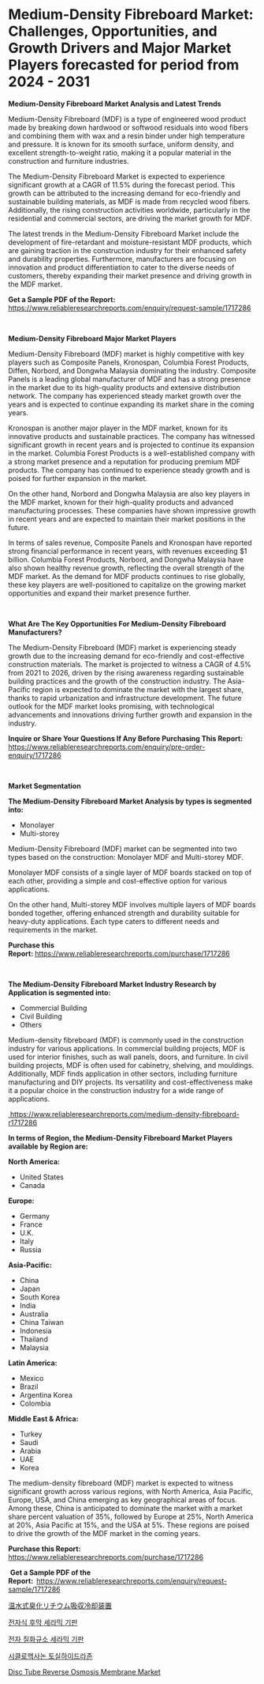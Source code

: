 <p><h1>Medium-Density Fibreboard Market: Challenges, Opportunities, and Growth Drivers and Major Market Players forecasted for period from 2024 - 2031</h1></p><p><strong>Medium-Density Fibreboard Market Analysis and Latest Trends</strong></p>
<p><p>Medium-Density Fibreboard (MDF) is a type of engineered wood product made by breaking down hardwood or softwood residuals into wood fibers and combining them with wax and a resin binder under high temperature and pressure. It is known for its smooth surface, uniform density, and excellent strength-to-weight ratio, making it a popular material in the construction and furniture industries.</p><p>The Medium-Density Fibreboard Market is expected to experience significant growth at a CAGR of 11.5% during the forecast period. This growth can be attributed to the increasing demand for eco-friendly and sustainable building materials, as MDF is made from recycled wood fibers. Additionally, the rising construction activities worldwide, particularly in the residential and commercial sectors, are driving the market growth for MDF.</p><p>The latest trends in the Medium-Density Fibreboard Market include the development of fire-retardant and moisture-resistant MDF products, which are gaining traction in the construction industry for their enhanced safety and durability properties. Furthermore, manufacturers are focusing on innovation and product differentiation to cater to the diverse needs of customers, thereby expanding their market presence and driving growth in the MDF market.</p></p>
<p><strong>Get a Sample PDF of the Report:&nbsp;</strong> <a href="https://www.reliableresearchreports.com/enquiry/request-sample/1717286">https://www.reliableresearchreports.com/enquiry/request-sample/1717286</a></p>
<p>&nbsp;</p>
<p><strong>Medium-Density Fibreboard Major Market Players</strong></p>
<p><p>Medium-Density Fibreboard (MDF) market is highly competitive with key players such as Composite Panels, Kronospan, Columbia Forest Products, Diffen, Norbord, and Dongwha Malaysia dominating the industry. Composite Panels is a leading global manufacturer of MDF and has a strong presence in the market due to its high-quality products and extensive distribution network. The company has experienced steady market growth over the years and is expected to continue expanding its market share in the coming years.</p><p>Kronospan is another major player in the MDF market, known for its innovative products and sustainable practices. The company has witnessed significant growth in recent years and is projected to continue its expansion in the market. Columbia Forest Products is a well-established company with a strong market presence and a reputation for producing premium MDF products. The company has continued to experience steady growth and is poised for further expansion in the market.</p><p>On the other hand, Norbord and Dongwha Malaysia are also key players in the MDF market, known for their high-quality products and advanced manufacturing processes. These companies have shown impressive growth in recent years and are expected to maintain their market positions in the future.</p><p>In terms of sales revenue, Composite Panels and Kronospan have reported strong financial performance in recent years, with revenues exceeding $1 billion. Columbia Forest Products, Norbord, and Dongwha Malaysia have also shown healthy revenue growth, reflecting the overall strength of the MDF market. As the demand for MDF products continues to rise globally, these key players are well-positioned to capitalize on the growing market opportunities and expand their market presence further.</p></p>
<p>&nbsp;</p>
<p><strong>What Are The Key Opportunities For Medium-Density Fibreboard Manufacturers?</strong></p>
<p><p>The Medium-Density Fibreboard (MDF) market is experiencing steady growth due to the increasing demand for eco-friendly and cost-effective construction materials. The market is projected to witness a CAGR of 4.5% from 2021 to 2026, driven by the rising awareness regarding sustainable building practices and the growth of the construction industry. The Asia-Pacific region is expected to dominate the market with the largest share, thanks to rapid urbanization and infrastructure development. The future outlook for the MDF market looks promising, with technological advancements and innovations driving further growth and expansion in the industry.</p></p>
<p><strong>Inquire or Share Your Questions If Any Before Purchasing This Report:</strong> <a href="https://www.reliableresearchreports.com/enquiry/pre-order-enquiry/1717286">https://www.reliableresearchreports.com/enquiry/pre-order-enquiry/1717286</a></p>
<p>&nbsp;</p>
<p><strong>Market Segmentation</strong></p>
<p><strong>The Medium-Density Fibreboard Market Analysis by types is segmented into:</strong></p>
<p><ul><li>Monolayer</li><li>Multi-storey</li></ul></p>
<p><p>Medium-Density Fibreboard (MDF) market can be segmented into two types based on the construction: Monolayer MDF and Multi-storey MDF. </p><p>Monolayer MDF consists of a single layer of MDF boards stacked on top of each other, providing a simple and cost-effective option for various applications. </p><p>On the other hand, Multi-storey MDF involves multiple layers of MDF boards bonded together, offering enhanced strength and durability suitable for heavy-duty applications. Each type caters to different needs and requirements in the market.</p></p>
<p><strong>Purchase this Report:&nbsp;</strong><a href="https://www.reliableresearchreports.com/purchase/1717286">https://www.reliableresearchreports.com/purchase/1717286</a></p>
<p>&nbsp;</p>
<p><strong>The Medium-Density Fibreboard Market Industry Research by Application is segmented into:</strong></p>
<p><ul><li>Commercial Building</li><li>Civil Building</li><li>Others</li></ul></p>
<p><p>Medium-density fibreboard (MDF) is commonly used in the construction industry for various applications. In commercial building projects, MDF is used for interior finishes, such as wall panels, doors, and furniture. In civil building projects, MDF is often used for cabinetry, shelving, and mouldings. Additionally, MDF finds application in other sectors, including furniture manufacturing and DIY projects. Its versatility and cost-effectiveness make it a popular choice in the construction industry for a wide range of applications.</p></p>
<p><a href="https://www.reliableresearchreports.com/medium-density-fibreboard-r1717286">&nbsp;https://www.reliableresearchreports.com/medium-density-fibreboard-r1717286</a></p>
<p><strong>In terms of Region, the Medium-Density Fibreboard Market Players available by Region are:</strong></p>
<p>
    <p> <strong> North America: </strong>
        <ul>
            <li>United States</li>
            <li>Canada</li>
        </ul>
        </p> 
    <p> <strong> Europe: </strong>
        <ul>
            <li>Germany</li>
            <li>France</li>
            <li>U.K.</li>
            <li>Italy</li>
            <li>Russia</li>
        </ul>
        </p> 
    <p> <strong> Asia-Pacific: </strong>
        <ul>
            <li>China</li>
            <li>Japan</li>
            <li>South Korea</li>
            <li>India</li>
            <li>Australia</li>
            <li>China Taiwan</li>
            <li>Indonesia</li>
            <li>Thailand</li>
            <li>Malaysia</li>
        </ul>
        </p> 
    <p> <strong> Latin America: </strong>
        <ul>
            <li>Mexico</li>
            <li>Brazil</li>
            <li>Argentina Korea</li>
            <li>Colombia</li>
        </ul>
        </p> 
    <p> <strong> Middle East & Africa: </strong>
        <ul>
            <li>Turkey</li>
            <li>Saudi</li>
            <li>Arabia</li>
            <li>UAE</li>
            <li>Korea</li>
        </ul>
    </p>
    </p>
<p><p>The medium-density fibreboard (MDF) market is expected to witness significant growth across various regions, with North America, Asia Pacific, Europe, USA, and China emerging as key geographical areas of focus. Among these, China is anticipated to dominate the market with a market share percent valuation of 35%, followed by Europe at 25%, North America at 20%, Asia Pacific at 15%, and the USA at 5%. These regions are poised to drive the growth of the MDF market in the coming years.</p></p>
<p><strong>Purchase this Report: </strong><a href="https://www.reliableresearchreports.com/purchase/1717286">https://www.reliableresearchreports.com/purchase/1717286</a></p>
<p>&nbsp;<strong>Get a Sample PDF of the Report:&nbsp;&nbsp;</strong><a href="https://www.reliableresearchreports.com/enquiry/request-sample/1717286">https://www.reliableresearchreports.com/enquiry/request-sample/1717286</a></p>
<p><strong></strong></p>
<p><p><a href="https://github.com/DudleyFerry/Market-Research-Report-List-1/blob/main/5971563107556.md">温水式臭化リチウム吸収冷却装置</a></p><p><a href="https://github.com/RickyMetzDVM/Market-Research-Report-List-1/blob/main/8622043101809.md">전자식 후막 세라믹 기판</a></p><p><a href="https://github.com/naiemislamrayan2/Market-Research-Report-List-1/blob/main/1615235101810.md">전자 질화규소 세라믹 기판</a></p><p><a href="https://medium.com/@soloncarter42/%EC%8B%B8%EC%9D%B4%ED%81%B4%EB%A1%9C%ED%97%A5%EC%82%B0%EB%85%B8-%EC%97%90%EB%85%B8%EC%8B%A0-%ED%86%A0%EC%8B%A4%ED%95%98%EC%9D%B4%EB%93%9C%EB%9D%BC%EC%A1%B4-%EC%8B%9C%EC%9E%A5-%EA%B7%9C%EB%AA%A8-%EB%B0%8F-%EC%8B%9C%EC%9E%A5-%EB%8F%99%ED%96%A5-%EC%99%84%EC%A0%84%ED%95%9C-%EC%82%B0%EC%97%85-%EA%B0%9C%EC%9A%94-2024%EB%85%84%EB%B6%80%ED%84%B0-2031%EB%85%84%EA%B9%8C%EC%A7%80-111fd42160a7">시클로헥사논 토실하이드라존</a></p><p><a href="https://github.com/JuliaFadel1922/Market-Research-Report-List-1/blob/main/disc-tube-reverse-osmosis-membrane-market.md">Disc Tube Reverse Osmosis Membrane Market</a></p></p>